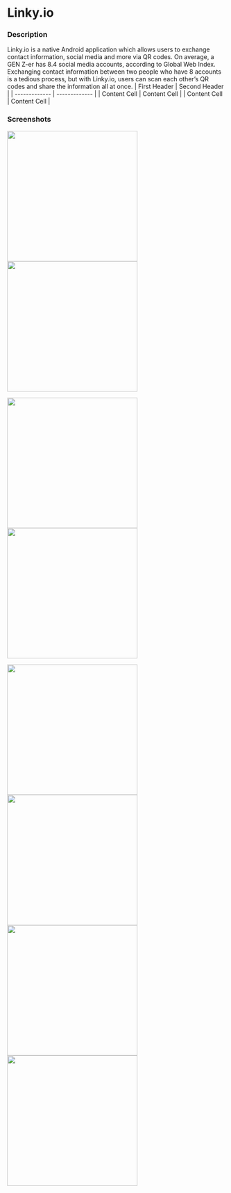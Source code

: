# Linky.io

### Description ###
Linky.io is a native Android application which allows users to exchange contact information, social media and more
via QR codes. On average, a GEN Z-er has 8.4 social media accounts, according to Global Web Index. Exchanging 
contact information between two people who have 8 accounts is a tedious process, but with Linky.io, users can scan 
each other’s QR codes and share the information all at once.
| First Header  | Second Header |
| ------------- | ------------- |
| Content Cell  | Content Cell  |
| Content Cell  | Content Cell  |
### Screenshots ###

<p float="left">
  <img src="https://user-images.githubusercontent.com/64581539/210139577-e5b20390-a71d-4941-9c6f-16df868f329a.jpg" width="300" />
  <img src="https://user-images.githubusercontent.com/64581539/210139583-f12953ed-2e21-4f36-8fd6-618f8ecd6c33.jpg" width="300" />
</p>
<p float="left">
  <img src="https://user-images.githubusercontent.com/64581539/210139586-55719c3d-5f21-49f6-b546-22eebd866b6a.jpg" width="300" />
  <img src="https://user-images.githubusercontent.com/64581539/210139584-4e439033-180c-4af8-b37e-945901ea6599.jpg" width="300" />
</p>
<p float="left">
  <img src="https://user-images.githubusercontent.com/64581539/210139598-3c8b414f-6f18-4767-8499-7b326fe43f61.jpg" width="300" />
  <img src="https://user-images.githubusercontent.com/64581539/210139592-7bff6a4e-203e-4553-966c-6b7205fdb30b.jpg" width="300" />
  <img src="https://user-images.githubusercontent.com/64581539/210139611-dda17004-bec2-4faf-ad90-1b2272007f26.jpg" width="300" />
  <img src="https://user-images.githubusercontent.com/64581539/210139593-790e0f3d-9293-46d8-885a-43852a71719e.jpg" width="300" />
</p>
